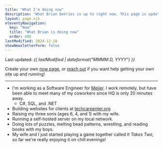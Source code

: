 ```yaml
---
title: "What I'm doing now"
description: "What Brian DeVries is up to right now. This page is updated frequently so people can see the latest in my life."
layout: page.njk
eleventyNavigation:
  key: "Now"
  title: "What Brian is doing now"
  order: 400
lastModified: 2024-12-18
showNewsletterForm: false
---
```


Last updated: _{{ lastModified | dateformat("MMMM D, YYYY") }}_ <span id="edited-ago"></span>

Create your own [now page](https://nownownow.com/about), or [reach out](/contact/) if you want help getting your own site up and running!

---

- I'm working as a Software Engineer for [Meijer](https://meijer.com). I work remotely, but have been able to meet many of my coworkers since HQ is only 20 minutes away.
  - C#, SQL, and .NET
- Building websites for clients at [techcarpenter.org](https://techcarpenter.org/)
- Raising my three sons (ages 6, 4, and 1) with my wife.
- Running a self-hosted server on my local network.
- Doing lots of puzzles, melting bead patterns, wrestling, and reading books with my boys.
- My wife and I just started playing a game together called _It Takes Two_, so far we're really enjoying it on chill evenings!

<script>
  //Progressive Enhancement
  let daysSince = {value: (new Date() - new Date("{{lastModified.toISOString().split("T")[0]}}T00:00:00.000")) / (60 * 60 * 1000 * 24), unit: "day" };
  let weeksSince = {value: daysSince.value / 7, unit: "week"};
  let monthsSince = {value: weeksSince.value / (52/12), unit: "month"};
  let yearsSince = {value: daysSince.value / 365, unit: "year"};
  let retVal = daysSince;

  if (daysSince.value >= 7) { retVal = weeksSince }
  if (weeksSince.value >= 8) { retVal = monthsSince }
  if (monthsSince.value >= 12) { retVal = yearsSince }

  let text = retVal.unit === 'day' && retVal.value < 1 ? 'Today' : `${parseInt(retVal.value)} ${retVal.unit}${parseInt(retVal.value) > 1 ? "s" : ""} ago`;

  let editedAgo = document.querySelector("#edited-ago");
  editedAgo.textContent = `(${text})`;
</script>